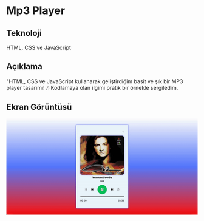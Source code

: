 
<h1> Mp3 Player</h1>

<h2> Teknoloji </h2>

HTML, CSS ve JavaScript

<h2> Açıklama </h2>

"HTML, CSS ve JavaScript kullanarak geliştirdiğim basit ve şık bir MP3 player tasarımı! 🎶 Kodlamaya olan ilgimi pratik bir örnekle sergiledim.

<h2> Ekran Görüntüsü </h2>

![](mp3.gif)
